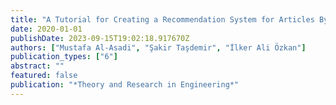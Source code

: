 ```yaml
---
title: "A Tutorial for Creating a Recommendation System for Articles By Using Python Tool"
date: 2020-01-01
publishDate: 2023-09-15T19:02:18.917670Z
authors: ["Mustafa Al-Asadi", "Şakir Taşdemir", "İlker Ali Özkan"]
publication_types: ["6"]
abstract: ""
featured: false
publication: "*Theory and Research in Engineering*"
---
```



